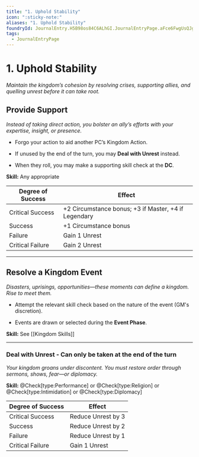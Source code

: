 ```yaml
---
title: "1. Uphold Stability"
icon: ":sticky-note:"
aliases: "1. Uphold Stability"
foundryId: JournalEntry.H5B98os84C6ALhGI.JournalEntryPage.aFce6FwgUsQJg8XI
tags:
  - JournalEntryPage
---
```


# 1. Uphold Stability
_Maintain the kingdom’s cohesion by resolving crises, supporting allies, and quelling unrest before it can take root._

## Provide Support

_Instead of taking direct action, you bolster an ally’s efforts with your expertise, insight, or presence._

*   Forgo your action to aid another PC’s Kingdom Action.
    
*   If unused by the end of the turn, you may **Deal with Unrest** instead.
    
*   When they roll, you may make a supporting skill check at the **DC**.
    

**Skill:** Any appropriate

| Degree of Success | Effect |
| --- | --- |
| Critical Success | +2 Circumstance bonus; +3 if Master, +4 if Legendary |
| Success | +1 Circumstance bonus |
| Failure | Gain 1 Unrest |
| Critical Failure | Gain 2 Unrest |

* * *

## **Resolve a Kingdom Event**

_Disasters, uprisings, opportunities—these moments can define a kingdom. Rise to meet them._

*   Attempt the relevant skill check based on the nature of the event (GM's discretion).
    
*   Events are drawn or selected during the **Event Phase**.
    

**Skill:** See [[Kingdom Skills]]

* * *

### **Deal with Unrest - Can only be taken at the end of the turn**

_Your kingdom groans under discontent. You must restore order through sermons, shows, fear—or diplomacy._

**Skill:** @Check\[type:Performance\] or @Check\[type:Religion\] or @Check\[type:Intimidation\] or @Check\[type:Diplomacy\]

| Degree of Success | Effect |
| --- | --- |
| Critical Success | Reduce Unrest by 3 |
| Success | Reduce Unrest by 2 |
| Failure | Reduce Unrest by 1 |
| Critical Failure | Gain 1 Unrest |
